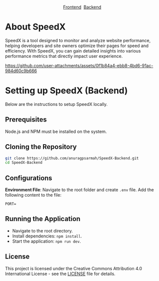 <p align="center"><a href="https://github.com/anuragpsarmah/SpeedX-Frontend">Frontend</a>&nbsp;&nbsp;<a href="https://github.com/anuragpsarmah/SpeedX-Backend">Backend</a></p>

# About SpeedX

SpeedX is a tool designed to monitor and analyze website performance, helping developers and site owners optimize their pages for speed and efficiency. With SpeedX, you can gain detailed insights into various performance metrics that directly impact user experience.

https://github.com/user-attachments/assets/0f1b84a4-ebb8-4bd6-91ac-984d60c9b666

# Setting up SpeedX (Backend)

Below are the instructions to setup SpeedX locally.

## Prerequisites

Node.js and NPM must be installed on the system.

## Cloning the Repository

```bash
git clone https://github.com/anuragpsarmah/SpeedX-Backend.git
cd SpeedX-Backend
```

## Configurations

**Environment File**: Navigate to the root folder and create `.env` file. Add the following content to the file:

    PORT=   

## Running the Application

  - Navigate to the root directory.
  - Install dependencies: `npm install`.
  - Start the application: `npm run dev`.

## License

This project is licensed under the Creative Commons Attribution 4.0 International License - see the [LICENSE](LICENSE) file for details.

